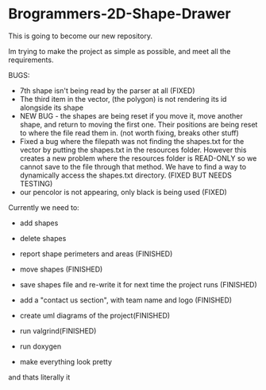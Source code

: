 # Brogrammers-2D-Shape-Drawer

This is going to become our new repository.

Im trying to make the project as simple as possible, and meet all the requirements. 



BUGS:
- 7th shape isn't being read by the parser at all (FIXED)
- The third item in the vector, (the polygon) is not rendering its id alongside its shape
- NEW BUG - the shapes are being reset if you move it, move another shape, and return to moving the first one. Their positions are being reset to where the file read them in. (not worth fixing, breaks other stuff)
- Fixed a bug where the filepath was not finding the shapes.txt for the vector by putting the shapes.txt in the resources folder. However this creates a new problem where the resources folder is READ-ONLY so we cannot save to the file through that method. We have to find a way to dynamically access the shapes.txt directory. (FIXED BUT NEEDS TESTING)
- our pencolor is not appearing, only black is being used (FIXED)

Currently we need to:

- add shapes
- delete shapes
- report shape perimeters and areas (FINISHED)
- move shapes (FINISHED)
- save shapes file and re-write it for next time the project runs (FINISHED)

- add a "contact us section", with team name and logo (FINISHED)

- create uml diagrams of the project(FINISHED)
- run valgrind(FINISHED)
- run doxygen

- make everything look pretty

and thats literally it



